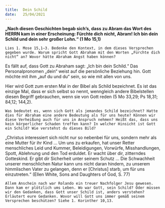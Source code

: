 ```yaml
---
title:  Dein Schild
date:   25/04/2021
---
```


**„Nach diesen Geschichten begab sich’s, dass zu Abram das Wort des HERRN kam in einer Erscheinung: Fürchte dich nicht, Abram! Ich bin dein Schild und dein sehr großer Lohn.“ (1 Mo 15,1)**

`Lies 1. Mose 15,1–3. Bedenke den Kontext, in dem dieses Versprechen gegeben wurde. Warum spricht Gott Abraham mit den Worten „Fürchte dich nicht“ an? Wovor hätte Abraham Angst haben können?`

Es fällt auf, dass Gott zu Abraham sagt: „Ich bin dein Schild.“ Das Personalpronomen „dein“ weist auf die persönliche Beziehung hin. Gott möchte mit ihm „auf du und du“ sein, so wie mit allen von uns.

Hier wird Gott zum ersten Mal in der Bibel als Schild bezeichnet. Es ist das einzige Mal, dass er sich selbst so nennt, wenngleich andere Bibelstellen diesen Begriff gebrauchen, wenn sie von Gott reden (5 Mo 33,29; Ps 18,31; 84,12; 144,2).

`Was bedeutet es, wenn sich Gott als jemandes Schild bezeichnet? Hatte dies für Abraham eine andere Bedeutung als für uns heute? Können wir diese Verheißung auch für uns in Anspruch nehmen? Heißt das, dass uns kein körperlicher Schaden treffen kann? In welcher Hinsicht ist Gott ein Schild? Wie verstehst du dieses Bild?`

„Christus interessiert sich nicht nur so nebenbei für uns, sondern mehr als eine Mutter für ihr Kind ... Um uns zu erkaufen, hat unser Retter menschliches Leid und Kummer, Beleidigungen, Vorwürfe, Misshandlungen, Spott, Ablehnung und den Tod erduldet. Er wacht über dir, zitterndes Gotteskind. Er gibt dir Sicherheit unter seinem Schutz ... Die Schwachheit unserer menschlichen Natur kann uns nicht daran hindern, zu unserem himmlischen Vater zu gelangen, denn er [Christus] starb, um für uns einzutreten.“ (Ellen White, Sons and Daughters of God, S. 77)

`Allem Anschein nach war Rolando ein treuer Nachfolger Jesu gewesen. Dann kam er plötzlich ums Leben. Wo war Gott, sein Schild? Oder müssen wir den Gedanken, dass Gott unser Schild ist, anders verstehen? Erläutert eure Gedanken. Wovor will Gott uns immer gemäß seinem Versprechen beschützen? Siehe 1. Korinther 10,13.`